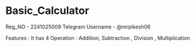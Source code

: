 # Basic_Calculator
Reg_NO - 2241025009
Telegram Username - @mrpikesh06

Features :
    It has 4 Operation : Addition, Subtraction , Division , Multiplication 
